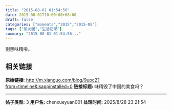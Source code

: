 ```yaml
---
title: "2015-08-01 01:54:56"
date: 2015-08-01T10:00:00+08:00
draft: false
categories: ["moments","2015","2015-08"]
tags: ["朋友圈","生活记录"]
summary: "2015-08-01 01:54:56..."
---
```


別黑味精啦。

## 相关链接

**原始链接:** http://m.xianguo.com/blog/9upc2?from=timeline&isappinstalled=0
**链接标题:** 味精毁了中国的美食吗？

---

**帖子类型:** 3
**用户名:** chenxueyuan001
**处理时间:** 2025/8/28 23:21:54